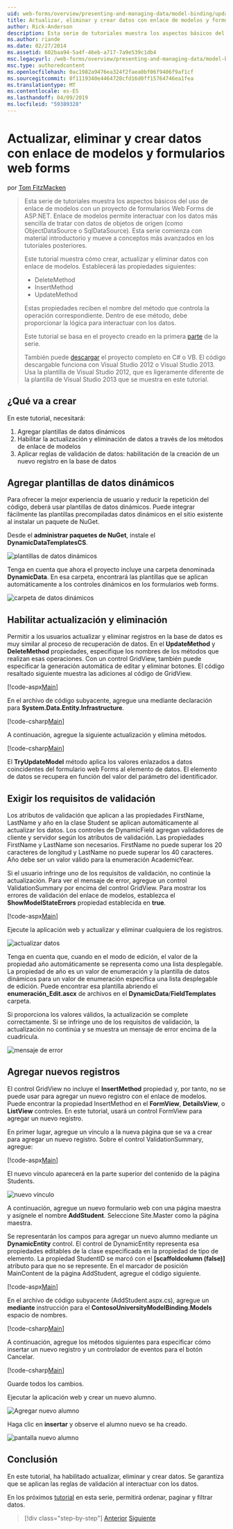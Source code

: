 ```yaml
---
uid: web-forms/overview/presenting-and-managing-data/model-binding/updating-deleting-and-creating-data
title: Actualizar, eliminar y crear datos con enlace de modelos y formularios web forms | Microsoft Docs
author: Rick-Anderson
description: Esta serie de tutoriales muestra los aspectos básicos del uso de enlace de modelos con un proyecto de formularios Web Forms de ASP.NET. Enlace de modelos permite interactuar con los datos más sencilla de...
ms.author: riande
ms.date: 02/27/2014
ms.assetid: 602baa94-5a4f-46eb-a717-7a9e539c1db4
msc.legacyurl: /web-forms/overview/presenting-and-managing-data/model-binding/updating-deleting-and-creating-data
msc.type: authoredcontent
ms.openlocfilehash: 0ac1982a9476ea324f2faea0bf06f9406f9af1cf
ms.sourcegitcommit: 0f1119340e4464720cfd16d0ff15764746ea1fea
ms.translationtype: MT
ms.contentlocale: es-ES
ms.lasthandoff: 04/09/2019
ms.locfileid: "59389328"
---
```

# <a name="updating-deleting-and-creating-data-with-model-binding-and-web-forms"></a>Actualizar, eliminar y crear datos con enlace de modelos y formularios web forms

por [Tom FitzMacken](https://github.com/tfitzmac)

> Esta serie de tutoriales muestra los aspectos básicos del uso de enlace de modelos con un proyecto de formularios Web Forms de ASP.NET. Enlace de modelos permite interactuar con los datos más sencilla de tratar con datos de objetos de origen (como ObjectDataSource o SqlDataSource). Esta serie comienza con material introductorio y mueve a conceptos más avanzados en los tutoriales posteriores.
> 
> Este tutorial muestra cómo crear, actualizar y eliminar datos con enlace de modelos. Establecerá las propiedades siguientes:
> 
> - DeleteMethod
> - InsertMethod
> - UpdateMethod
> 
> Estas propiedades reciben el nombre del método que controla la operación correspondiente. Dentro de ese método, debe proporcionar la lógica para interactuar con los datos.
> 
> Este tutorial se basa en el proyecto creado en la primera [parte](retrieving-data.md) de la serie.
> 
> También puede [descargar](https://go.microsoft.com/fwlink/?LinkId=286116) el proyecto completo en C# o VB. El código descargable funciona con Visual Studio 2012 o Visual Studio 2013. Usa la plantilla de Visual Studio 2012, que es ligeramente diferente de la plantilla de Visual Studio 2013 que se muestra en este tutorial.


## <a name="what-youll-build"></a>¿Qué va a crear

En este tutorial, necesitará:

1. Agregar plantillas de datos dinámicos
2. Habilitar la actualización y eliminación de datos a través de los métodos de enlace de modelos
3. Aplicar reglas de validación de datos: habilitación de la creación de un nuevo registro en la base de datos

## <a name="add-dynamic-data-templates"></a>Agregar plantillas de datos dinámicos

Para ofrecer la mejor experiencia de usuario y reducir la repetición del código, deberá usar plantillas de datos dinámicos. Puede integrar fácilmente las plantillas precompiladas datos dinámicos en el sitio existente al instalar un paquete de NuGet.

Desde el **administrar paquetes de NuGet**, instale el **DynamicDataTemplatesCS**.

![plantillas de datos dinámicos](updating-deleting-and-creating-data/_static/image1.png)

Tenga en cuenta que ahora el proyecto incluye una carpeta denominada **DynamicData**. En esa carpeta, encontrará las plantillas que se aplican automáticamente a los controles dinámicos en los formularios web forms.

![carpeta de datos dinámicos](updating-deleting-and-creating-data/_static/image2.png)

## <a name="enable-updating-and-deleting"></a>Habilitar actualización y eliminación

Permitir a los usuarios actualizar y eliminar registros en la base de datos es muy similar al proceso de recuperación de datos. En el **UpdateMethod** y **DeleteMethod** propiedades, especifique los nombres de los métodos que realizan esas operaciones. Con un control GridView, también puede especificar la generación automática de editar y eliminar botones. El código resaltado siguiente muestra las adiciones al código de GridView.

[!code-aspx[Main](updating-deleting-and-creating-data/samples/sample1.aspx?highlight=4-5)]

En el archivo de código subyacente, agregue una mediante declaración para **System.Data.Entity.Infrastructure**.

[!code-csharp[Main](updating-deleting-and-creating-data/samples/sample2.cs)]

A continuación, agregue la siguiente actualización y elimina métodos.

[!code-csharp[Main](updating-deleting-and-creating-data/samples/sample3.cs)]

El **TryUpdateModel** método aplica los valores enlazados a datos coincidentes del formulario web Forms al elemento de datos. El elemento de datos se recupera en función del valor del parámetro del identificador.

## <a name="enforce-validation-requirements"></a>Exigir los requisitos de validación

Los atributos de validación que aplican a las propiedades FirstName, LastName y año en la clase Student se aplican automáticamente al actualizar los datos. Los controles de DynamicField agregan validadores de cliente y servidor según los atributos de validación. Las propiedades FirstName y LastName son necesarios. FirstName no puede superar los 20 caracteres de longitud y LastName no puede superar los 40 caracteres. Año debe ser un valor válido para la enumeración AcademicYear.

Si el usuario infringe uno de los requisitos de validación, no continúe la actualización. Para ver el mensaje de error, agregue un control ValidationSummary por encima del control GridView. Para mostrar los errores de validación del enlace de modelos, establezca el **ShowModelStateErrors** propiedad establecida en **true**. 

[!code-aspx[Main](updating-deleting-and-creating-data/samples/sample4.aspx)]

Ejecute la aplicación web y actualizar y eliminar cualquiera de los registros.

![actualizar datos](updating-deleting-and-creating-data/_static/image3.png)

Tenga en cuenta que, cuando en el modo de edición, el valor de la propiedad año automáticamente se representa como una lista desplegable. La propiedad de año es un valor de enumeración y la plantilla de datos dinámicos para un valor de enumeración especifica una lista desplegable de edición. Puede encontrar esa plantilla abriendo el **enumeración\_Edit.ascx** de archivos en el **DynamicData**/**FieldTemplates** carpeta.

Si proporciona los valores válidos, la actualización se complete correctamente. Si se infringe uno de los requisitos de validación, la actualización no continúa y se muestra un mensaje de error encima de la cuadrícula.

![mensaje de error](updating-deleting-and-creating-data/_static/image4.png)

## <a name="add-new-records"></a>Agregar nuevos registros

El control GridView no incluye el **InsertMethod** propiedad y, por tanto, no se puede usar para agregar un nuevo registro con el enlace de modelos. Puede encontrar la propiedad InsertMethod en el **FormView**, **DetailsView**, o **ListView** controles. En este tutorial, usará un control FormView para agregar un nuevo registro.

En primer lugar, agregue un vínculo a la nueva página que se va a crear para agregar un nuevo registro. Sobre el control ValidationSummary, agregue:

[!code-aspx[Main](updating-deleting-and-creating-data/samples/sample5.aspx)]

El nuevo vínculo aparecerá en la parte superior del contenido de la página Students.

![nuevo vínculo](updating-deleting-and-creating-data/_static/image5.png)

A continuación, agregue un nuevo formulario web con una página maestra y asígnele el nombre **AddStudent**. Seleccione Site.Master como la página maestra.

Se representarán los campos para agregar un nuevo alumno mediante un **DynamicEntity** control. El control de DynamicEntity representa esa propiedades editables de la clase especificada en la propiedad de tipo de elemento. La propiedad StudentID se marcó con el **[scaffoldcolumn (false)]** atributo para que no se represente. En el marcador de posición MainContent de la página AddStudent, agregue el código siguiente.

[!code-aspx[Main](updating-deleting-and-creating-data/samples/sample6.aspx)]

En el archivo de código subyacente (AddStudent.aspx.cs), agregue un **mediante** instrucción para el **ContosoUniversityModelBinding.Models** espacio de nombres.

[!code-csharp[Main](updating-deleting-and-creating-data/samples/sample7.cs)]

A continuación, agregue los métodos siguientes para especificar cómo insertar un nuevo registro y un controlador de eventos para el botón Cancelar.

[!code-csharp[Main](updating-deleting-and-creating-data/samples/sample8.cs)]

Guarde todos los cambios.

Ejecutar la aplicación web y crear un nuevo alumno.

![Agregar nuevo alumno](updating-deleting-and-creating-data/_static/image6.png)

Haga clic en **insertar** y observe el alumno nuevo se ha creado.

![pantalla nuevo alumno](updating-deleting-and-creating-data/_static/image7.png)

## <a name="conclusion"></a>Conclusión

En este tutorial, ha habilitado actualizar, eliminar y crear datos. Se garantiza que se aplican las reglas de validación al interactuar con los datos.

En los próximos [tutorial](sorting-paging-and-filtering-data.md) en esta serie, permitirá ordenar, paginar y filtrar datos.

> [!div class="step-by-step"]
> [Anterior](retrieving-data.md)
> [Siguiente](sorting-paging-and-filtering-data.md)
